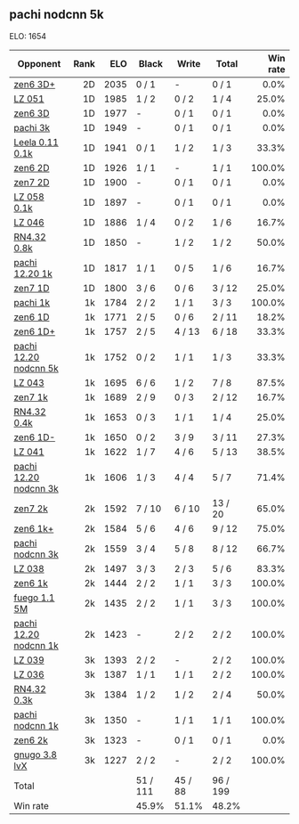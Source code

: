 ## pachi nodcnn 5k ##

ELO: 1654

Opponent | Rank | ELO | Black | Write | Total | Win rate
---------|-----:|----:|-------|-------|-------|-------:
[zen6 3D+](zen6%203D+.md) | 2D | 2035 | 0 / 1 | - | 0 / 1 | 0.0%
[LZ 051](LZ%20051.md) | 1D | 1985 | 1 / 2 | 0 / 2 | 1 / 4 | 25.0%
[zen6 3D](zen6%203D.md) | 1D | 1977 | - | 0 / 1 | 0 / 1 | 0.0%
[pachi 3k](pachi%203k.md) | 1D | 1949 | - | 0 / 1 | 0 / 1 | 0.0%
[Leela 0.11 0.1k](Leela%200.11%200.1k.md) | 1D | 1941 | 0 / 1 | 1 / 2 | 1 / 3 | 33.3%
[zen6 2D](zen6%202D.md) | 1D | 1926 | 1 / 1 | - | 1 / 1 | 100.0%
[zen7 2D](zen7%202D.md) | 1D | 1900 | - | 0 / 1 | 0 / 1 | 0.0%
[LZ 058 0.1k](LZ%20058%200.1k.md) | 1D | 1897 | - | 0 / 1 | 0 / 1 | 0.0%
[LZ 046](LZ%20046.md) | 1D | 1886 | 1 / 4 | 0 / 2 | 1 / 6 | 16.7%
[RN4.32 0.8k](RN4.32%200.8k.md) | 1D | 1850 | - | 1 / 2 | 1 / 2 | 50.0%
[pachi 12.20 1k](pachi%2012.20%201k.md) | 1D | 1817 | 1 / 1 | 0 / 5 | 1 / 6 | 16.7%
[zen7 1D](zen7%201D.md) | 1D | 1800 | 3 / 6 | 0 / 6 | 3 / 12 | 25.0%
[pachi 1k](pachi%201k.md) | 1k | 1784 | 2 / 2 | 1 / 1 | 3 / 3 | 100.0%
[zen6 1D](zen6%201D.md) | 1k | 1771 | 2 / 5 | 0 / 6 | 2 / 11 | 18.2%
[zen6 1D+](zen6%201D+.md) | 1k | 1757 | 2 / 5 | 4 / 13 | 6 / 18 | 33.3%
[pachi 12.20 nodcnn 5k](pachi%2012.20%20nodcnn%205k.md) | 1k | 1752 | 0 / 2 | 1 / 1 | 1 / 3 | 33.3%
[LZ 043](LZ%20043.md) | 1k | 1695 | 6 / 6 | 1 / 2 | 7 / 8 | 87.5%
[zen7 1k](zen7%201k.md) | 1k | 1689 | 2 / 9 | 0 / 3 | 2 / 12 | 16.7%
[RN4.32 0.4k](RN4.32%200.4k.md) | 1k | 1653 | 0 / 3 | 1 / 1 | 1 / 4 | 25.0%
[zen6 1D-](zen6%201D-.md) | 1k | 1650 | 0 / 2 | 3 / 9 | 3 / 11 | 27.3%
[LZ 041](LZ%20041.md) | 1k | 1622 | 1 / 7 | 4 / 6 | 5 / 13 | 38.5%
[pachi 12.20 nodcnn 3k](pachi%2012.20%20nodcnn%203k.md) | 1k | 1606 | 1 / 3 | 4 / 4 | 5 / 7 | 71.4%
[zen7 2k](zen7%202k.md) | 2k | 1592 | 7 / 10 | 6 / 10 | 13 / 20 | 65.0%
[zen6 1k+](zen6%201k+.md) | 2k | 1584 | 5 / 6 | 4 / 6 | 9 / 12 | 75.0%
[pachi nodcnn 3k](pachi%20nodcnn%203k.md) | 2k | 1559 | 3 / 4 | 5 / 8 | 8 / 12 | 66.7%
[LZ 038](LZ%20038.md) | 2k | 1497 | 3 / 3 | 2 / 3 | 5 / 6 | 83.3%
[zen6 1k](zen6%201k.md) | 2k | 1444 | 2 / 2 | 1 / 1 | 3 / 3 | 100.0%
[fuego 1.1 5M](fuego%201.1%205M.md) | 2k | 1435 | 2 / 2 | 1 / 1 | 3 / 3 | 100.0%
[pachi 12.20 nodcnn 1k](pachi%2012.20%20nodcnn%201k.md) | 2k | 1423 | - | 2 / 2 | 2 / 2 | 100.0%
[LZ 039](LZ%20039.md) | 3k | 1393 | 2 / 2 | - | 2 / 2 | 100.0%
[LZ 036](LZ%20036.md) | 3k | 1387 | 1 / 1 | 1 / 1 | 2 / 2 | 100.0%
[RN4.32 0.3k](RN4.32%200.3k.md) | 3k | 1384 | 1 / 2 | 1 / 2 | 2 / 4 | 50.0%
[pachi nodcnn 1k](pachi%20nodcnn%201k.md) | 3k | 1350 | - | 1 / 1 | 1 / 1 | 100.0%
[zen6 2k](zen6%202k.md) | 3k | 1323 | - | 0 / 1 | 0 / 1 | 0.0%
[gnugo 3.8 lvX](gnugo%203.8%20lvX.md) | 3k | 1227 | 2 / 2 | - | 2 / 2 | 100.0%
Total | | | 51 / 111 | 45 / 88 | 96 / 199 | 
Win rate| | | 45.9% | 51.1% | 48.2% | 
